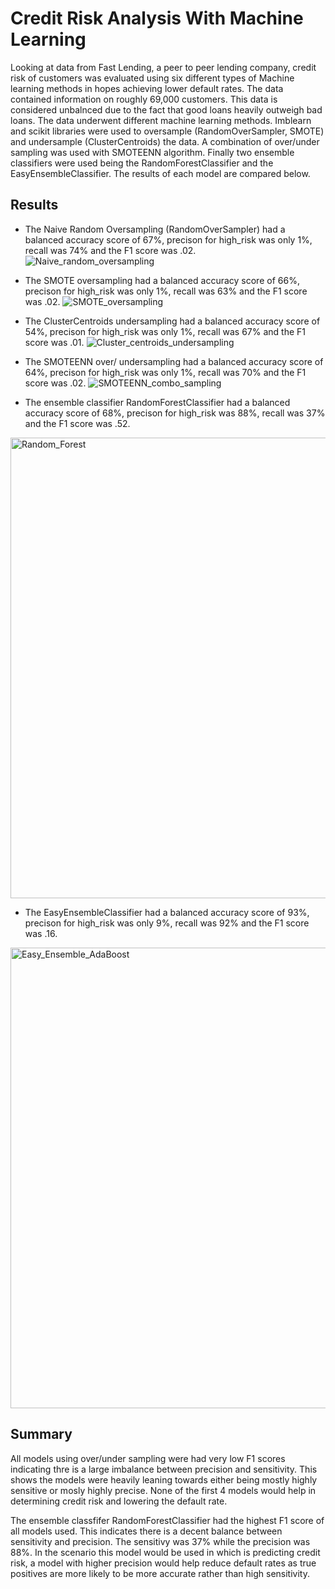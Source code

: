 # Credit Risk Analysis With Machine Learning
Looking at data from Fast Lending, a peer to peer lending company, credit risk of customers was evaluated using six different types of Machine learning methods in hopes achieving lower default rates. The data contained information on roughly 69,000 customers. This data is considered unbalnced due to the fact that good loans heavily outweigh bad loans. The data underwent different machine learning methods. Imblearn and scikit libraries were used to oversample (RandomOverSampler, SMOTE) and undersample (ClusterCentroids) the data. A combination of over/under sampling was used with SMOTEENN algorithm. Finally two ensemble classifiers were used being the RandomForestClassifier and the EasyEnsembleClassifier. The results of each model are compared below.

## Results
- The Naive Random Oversampling (RandomOverSampler) had a balanced accuracy score of 67%, precison for high_risk was only 1%, recall was 74% and the F1 score was .02.
![Naive_random_oversampling](https://user-images.githubusercontent.com/106560606/194773473-cf4ad250-3f58-4190-9b74-e142e5b812cb.png)

- The SMOTE oversampling had a balanced accuracy score of 66%, precison for high_risk was only 1%, recall was 63% and the F1 score was .02.
![SMOTE_oversampling](https://user-images.githubusercontent.com/106560606/194773491-778bebed-8431-4899-8805-3b7e9ec2453b.png)

- The ClusterCentroids undersampling had a balanced accuracy score of 54%, precison for high_risk was only 1%, recall was 67% and the F1 score was .01.
![Cluster_centroids_undersampling](https://user-images.githubusercontent.com/106560606/194773498-4b6ae5c9-7f96-48b4-8fa1-047f4c937537.png)

- The SMOTEENN over/ undersampling had a balanced accuracy score of 64%, precison for high_risk was only 1%, recall was 70% and the F1 score was .02.
![SMOTEENN_combo_sampling](https://user-images.githubusercontent.com/106560606/194773504-a7ac0181-3d6a-42cd-b88e-cb0303d3e1eb.png)

- The ensemble classifier RandomForestClassifier had a balanced accuracy score of 68%, precison for high_risk was 88%, recall was 37% and the F1 score was .52.
<img width="737" alt="Random_Forest" src="https://user-images.githubusercontent.com/106560606/194773517-2973ccbc-6451-4b62-8420-1add390c76b7.png">

- The EasyEnsembleClassifier had a balanced accuracy score of 93%, precison for high_risk was only 9%, recall was 92% and the F1 score was .16.
<img width="737" alt="Easy_Ensemble_AdaBoost" src="https://user-images.githubusercontent.com/106560606/194773520-f5a58896-4819-48ea-a3c9-9f516df103ed.png">


## Summary
All models using over/under sampling were had very low F1 scores indicating thre is a large imbalance between precision and sensitivity. This shows the models were heavily leaning towards either being mostly highly sensitive or mosly highly precise. None of the first 4 models would help in determining credit risk and lowering the default rate. 

The ensemble classfifer RandomForestClassifier had the highest F1 score of all models used. This indicates there is a decent balance between sensitivity and precision. The sensitivy was 37% while the precision was 88%. In the scenario this model would be used in which is predicting credit risk, a model with higher precision would help reduce default rates as true positives are more likely to be more accurate rather than high sensitivity.
